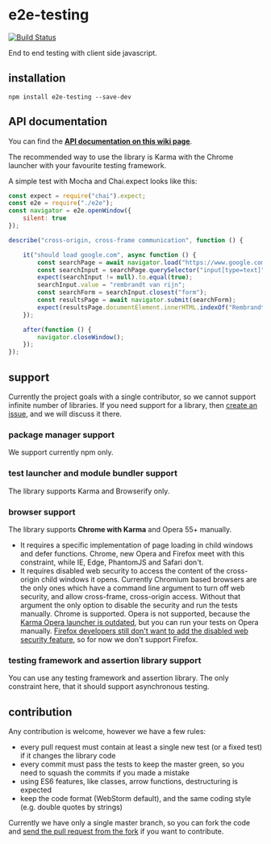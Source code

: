 # e2e-testing

[![Build Status](https://travis-ci.org/inf3rno/e2e-testing.svg?branch=master)](https://travis-ci.org/inf3rno/e2e-testing)

End to end testing with client side javascript.

## installation

```
npm install e2e-testing --save-dev
```

## API documentation

You can find the [**API documentation on this wiki page**](https://github.com/inf3rno/e2e-testing/wiki/documentation).

The recommended way to use the library is Karma with the Chrome launcher with your favourite testing framework.

A simple test with Mocha and Chai.expect looks like this:

```js
const expect = require("chai").expect;
const e2e = require("./e2e");
const navigator = e2e.openWindow({
    silent: true
});

describe("cross-origin, cross-frame communication", function () {

    it("should load google.com", async function () {
        const searchPage = await navigator.load("https://www.google.com");
        const searchInput = searchPage.querySelector("input[type=text]");
        expect(searchInput != null).to.equal(true);
        searchInput.value = "rembrandt van rijn";
        const searchForm = searchInput.closest("form");
        const resultsPage = await navigator.submit(searchForm);
        expect(resultsPage.documentElement.innerHTML.indexOf("Rembrandt - Wikipedia") !== -1).to.equal(true);
    });

    after(function () {
        navigator.closeWindow();
    });
});
```

## support

Currently the project goals with a single contributor, so we cannot support infinite number of libraries.
If you need support for a library, then [create an issue](https://github.com/inf3rno/e2e-testing/issues/new), and we will discuss it there.

### package manager support

We support currently npm only.

### test launcher and module bundler support

The library supports Karma and Browserify only.

### browser support

The library supports **Chrome with Karma** and Opera 55+ manually.

 - It requires a specific implementation of page loading in child windows and defer functions.
Chrome, new Opera and Firefox meet with this constraint, while IE, Edge, PhantomJS and Safari don't.
 - It requires disabled web security to access the content of the cross-origin child windows it opens.
 Currently Chromium based browsers are the only ones which have a command line argument to turn off web security,
 and allow cross-frame, cross-origin access. Without that argument the only option to disable the security and run the tests manually.
 Chrome is supported. Opera is not supported, because the [Karma Opera launcher is outdated](https://github.com/karma-runner/karma-opera-launcher/issues/48),
 but you can run your tests on Opera manually.
 [Firefox developers still don't want to add the disabled web security feature](https://bugzilla.mozilla.org/show_bug.cgi?id=1039678),
 so for now we don't support Firefox.

### testing framework and assertion library support

You can use any testing framework and assertion library. The only constraint here, that it should support asynchronous testing.

## contribution

Any contribution is welcome, however we have a few rules:
 - every pull request must contain at least a single new test (or a fixed test) if it changes the library code
 - every commit must pass the tests to keep the master green, so you need to squash the commits if you made a mistake
 - using ES6 features, like classes, arrow functions, destructuring is expected
 - keep the code format (WebStorm default), and the same coding style (e.g. double quotes by strings)

Currently we have only a single master branch, so you can fork the code and
[send the pull request from the fork](https://help.github.com/articles/creating-a-pull-request-from-a-fork/)
if you want to contribute.